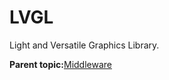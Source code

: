 # LVGL

Light and Versatile Graphics Library.

**Parent topic:**[Middleware](../topics/middleware.md)

